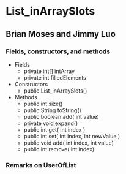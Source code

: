 # List_inArraySlots
## Brian Moses and Jimmy Luo
### Fields, constructors, and methods
- Fields
  - private int[] intArray
  - private int filledElements
- Constructors
  - public List_inArraySlots()
- Methods
  - public int size()
  - public String toString()
  - public boolean add( int value)
  - private void expand()
  - public int get( int index )
  - public int set( int index, int newValue )
  - public void add( int index, int value)
  - public int remove( int index)
### Remarks on UserOfList
